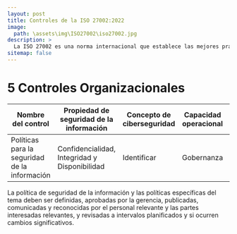 ```yaml
---
layout: post
title: Controles de la ISO 27002:2022
image: 
  path: \assets\img\ISO27002\iso27002.jpg
description: >
  La ISO 27002 es una norma internacional que establece las mejores prácticas para la gestión de seguridad de la información en una organización, proporcionando un marco de referencia para la implementación de medidas de seguridad y la gestión de riesgos relacionados con la información.
sitemap: false
---
```





# 5 Controles Organizacionales

| Nombre del control   | Propiedad de seguridad de la información | Concepto de ciberseguridad  | Capacidad operacional | Dominio de seguridad |
| --------------  | ---------- | ---------- | ---------- | ---------- |
| Políticas para la seguridad de la información | Confidencialidad, Integridad y Disponibilidad | Identificar | Gobernanza | Gobernanza-y-Ecosistema, Resiliencia |

La política de seguridad de la información y las políticas específicas del tema deben ser definidas, aprobadas por la gerencia, publicadas, comunicadas y reconocidas por el personal relevante y las partes interesadas relevantes, y revisadas a intervalos planificados y si ocurren cambios significativos.




<!-- | 1    | Cuadrado grande                                  | $10.00| | 
|      | _Este es un cuadrado grande a la izquierda_      |       |
| 2    | Celdas pequeñas a la derecha                     | $20.00|
|      | Celda pequeña 1                                  |       |
|      | Celda pequeña 2                                  |       |
|      | Celda pequeña 3                                  |       | -->